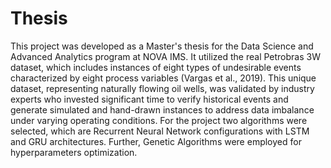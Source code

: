 # Thesis
This project was developed as a Master's thesis for the Data Science and Advanced Analytics program at NOVA IMS. It utilized the real Petrobras 3W dataset, which includes instances of eight types of undesirable events characterized by eight process variables (Vargas et al., 2019). This unique dataset, representing naturally flowing oil wells, was validated by industry experts who invested significant time to verify historical events and generate simulated and hand-drawn instances to address data imbalance under varying operating conditions. 
For the project two algorithms were selected, which are Recurrent Neural Network configurations with LSTM and GRU architectures. Further, Genetic Algorithms were employed for hyperparameters optimization.
